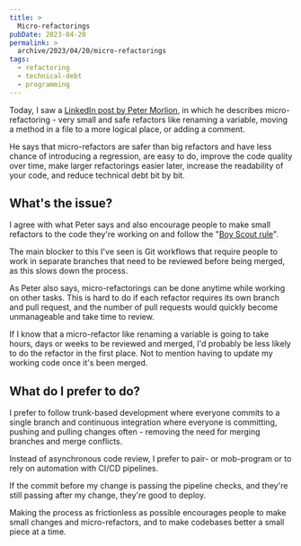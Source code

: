 ```yaml
---
title: >
  Micro-refactorings
pubDate: 2023-04-20
permalink: >
  archive/2023/04/20/micro-refactorings
tags:
  - refactoring
  - technical-debt
  - programming
---
```


Today, I saw a [LinkedIn post by Peter Morlion](https://www.linkedin.com/posts/petermorlion_refactoring-technicaldebt-softwaredevelopment-activity-7054378097051095040-I545), in which he describes micro-refactoring - very small and safe refactors like renaming a variable, moving a method in a file to a more logical place, or adding a comment.

He says that micro-refactors are safer than big refactors and have less chance of introducing a regression, are easy to do, improve the code quality over time, make larger refactorings easier later, increase the readability of your code, and reduce technical debt bit by bit.

## What's the issue?

I agree with what Peter says and also encourage people to make small refactors to the code they're working on and follow the "[Boy Scout rule](https://www.oliverdavies.uk/archive/2022/12/22/the-boy-scout-rule)".

The main blocker to this I've seen is Git workflows that require people to work in separate branches that need to be reviewed before being merged, as this slows down the process.

As Peter also says, micro-refactorings can be done anytime while working on other tasks. This is hard to do if each refactor requires its own branch and pull request, and the number of pull requests would quickly become unmanageable and take time to review.

If I know that a micro-refactor like renaming a variable is going to take hours, days or weeks to be reviewed and merged, I'd probably be less likely to do the refactor in the first place. Not to mention having to update my working code once it's been merged.

## What do I prefer to do?

I prefer to follow trunk-based development where everyone commits to a single branch and continuous integration where everyone is committing, pushing and pulling changes often - removing the need for merging branches and merge conflicts.

Instead of asynchronous code review, I prefer to pair- or mob-program or to rely on automation with CI/CD pipelines.

If the commit before my change is passing the pipeline checks, and they're still passing after my change, they're good to deploy.

Making the process as frictionless as possible encourages people to make small changes and micro-refactors, and to make codebases better a small piece at a time.
